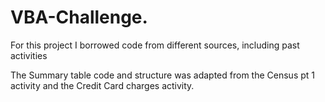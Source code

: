 # VBA-Challenge.

For this project I borrowed code from different sources, including past activities

The Summary table code and structure was adapted from the Census pt 1 activity and the Credit Card charges activity. 
